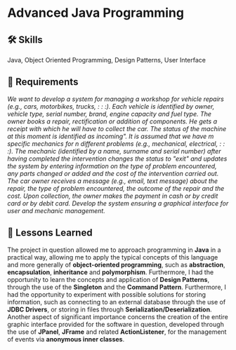 # Advanced Java Programming

## 🛠 Skills
Java, Object Oriented Programming, Design Patterns, User Interface

## 📝 Requirements
*We want to develop a system for managing a workshop for vehicle repairs (e.g., cars, motorbikes, trucks, : : :). Each vehicle is identified by owner, vehicle type, serial number, brand, engine capacity and fuel type. The owner books a repair, rectification or addition of components. He gets a receipt with which he will have to collect the car. The status of the machine at this moment is identified as incoming". It is assumed that we have m specific mechanics for n different problems (e.g., mechanical, electrical, : : :). The mechanic (identified by a name, surname and serial number) after having completed the intervention changes the status to "exit" and updates the system by entering information on the type of problem encountered, any parts changed or added and the cost of the intervention carried out. The car owner receives a message (e.g., email, text message) about the repair, the type of problem encountered, the outcome of the repair and the cost. Upon collection, the owner makes the payment in cash or by credit card or by debit card. Develop the system ensuring a graphical interface for user and mechanic management.*

## 📖 Lessons Learned
The project in question allowed me to approach programming in **Java** in a practical way, allowing me to apply the typical concepts of this language and more generally of **object-oriented programming**, such as **abstraction**, **encapsulation**, **inheritance** and **polymorphism**. Furthermore, I had the opportunity to learn the concepts and application of **Design Patterns**, through the use of the **Singleton** and the **Command Pattern**. Furthermore, I had the opportunity to experiment with possible solutions for storing information, such as connecting to an external database through the use of **JDBC Drivers**, or storing in files through **Serialization/Deserialization**. Another aspect of significant importance concerns the creation of the entire graphic interface provided for the software in question, developed through the use of **JPanel**, **JFrame** and related **ActionListener**, for the management of events via **anonymous inner classes**.